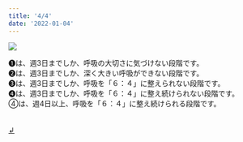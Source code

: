 ```yaml
---
title: '4/4'
date: '2022-01-04'
---
```

![](/images/a_05.jpg)

➊は、週3日までしか、呼吸の大切さに気づけない段階です。  
➋は、週3日までしか、深く大きい呼吸ができない段階です。  
➌は、週3日までしか、呼吸を「６：４」に整えられない段階です。  
➍は、週3日までしか、呼吸を「６：４」に整え続けられない段階です。  
④は、週4日以上、呼吸を「６：４」に整え続けられる段階です。

　  
[ ↲ ](https://01234567890.thebase.in/about)
